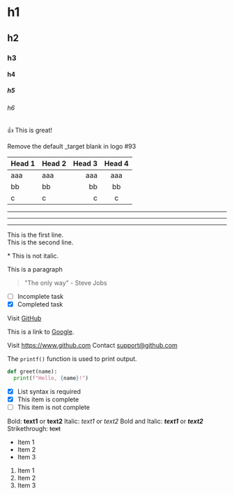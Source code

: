 # h1
## h2
### h3
#### h4
##### h5
###### h6

:+1: This is great!

Remove the default _target blank in logo #93

| Head 1 | Head 2 | Head 3 | Head 4 |
|---|:---|---:|:---:|
| aaa | aaa | aaa | aaa |
| bb | bb | bb | bb |
| c | c | c | c |

---
***
___

This is the first line.  
This is the second line.  

\* This is not italic.

<p>This is a paragraph</p>

> "The only way" - Steve Jobs

- [ ] Incomplete task
- [x] Completed task

Visit [GitHub](https://github.com)

[google]: https://www.google.com
This is a link to [Google][google].

Visit https://www.github.com
Contact support@github.com

The `printf()` function is used to print output.

```python
def greet(name):
  print(f"Hello, {name}!")
```

- [x] List syntax is required
- [x] This item is complete
- [ ] This item is not complete

Bold: **text1** or __text2__
Italic: *text1* or _text2_
Bold and Italic: ***text1*** or ___text2___
Strikethrough: ~~text~~

* Item 1
* Item 2
* Item 3

1. Item 1
2. Item 2
3. Item 3
